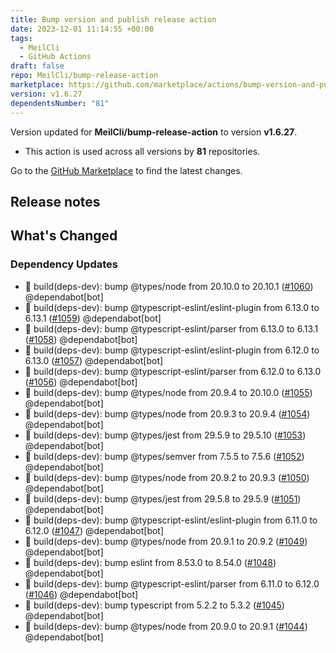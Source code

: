 ```yaml
---
title: Bump version and publish release action
date: 2023-12-01 11:14:55 +00:00
tags:
  - MeilCli
  - GitHub Actions
draft: false
repo: MeilCli/bump-release-action
marketplace: https://github.com/marketplace/actions/bump-version-and-publish-release-action
version: v1.6.27
dependentsNumber: "81"
---
```



Version updated for **MeilCli/bump-release-action** to version **v1.6.27**.
- This action is used across all versions by **81** repositories.

Go to the [GitHub Marketplace](https://github.com/marketplace/actions/bump-version-and-publish-release-action) to find the latest changes.

## Release notes

## What's Changed
### Dependency Updates
- :green_book: build(deps-dev): bump @types/node from 20.10.0 to 20.10.1 ([#1060](https://github.com/MeilCli/bump-release-action/pull/1060)) @dependabot[bot]
- :green_book: build(deps-dev): bump @typescript-eslint/eslint-plugin from 6.13.0 to 6.13.1 ([#1059](https://github.com/MeilCli/bump-release-action/pull/1059)) @dependabot[bot]
- :green_book: build(deps-dev): bump @typescript-eslint/parser from 6.13.0 to 6.13.1 ([#1058](https://github.com/MeilCli/bump-release-action/pull/1058)) @dependabot[bot]
- :green_book: build(deps-dev): bump @typescript-eslint/eslint-plugin from 6.12.0 to 6.13.0 ([#1057](https://github.com/MeilCli/bump-release-action/pull/1057)) @dependabot[bot]
- :green_book: build(deps-dev): bump @typescript-eslint/parser from 6.12.0 to 6.13.0 ([#1056](https://github.com/MeilCli/bump-release-action/pull/1056)) @dependabot[bot]
- :green_book: build(deps-dev): bump @types/node from 20.9.4 to 20.10.0 ([#1055](https://github.com/MeilCli/bump-release-action/pull/1055)) @dependabot[bot]
- :green_book: build(deps-dev): bump @types/node from 20.9.3 to 20.9.4 ([#1054](https://github.com/MeilCli/bump-release-action/pull/1054)) @dependabot[bot]
- :green_book: build(deps-dev): bump @types/jest from 29.5.9 to 29.5.10 ([#1053](https://github.com/MeilCli/bump-release-action/pull/1053)) @dependabot[bot]
- :green_book: build(deps-dev): bump @types/semver from 7.5.5 to 7.5.6 ([#1052](https://github.com/MeilCli/bump-release-action/pull/1052)) @dependabot[bot]
- :green_book: build(deps-dev): bump @types/node from 20.9.2 to 20.9.3 ([#1050](https://github.com/MeilCli/bump-release-action/pull/1050)) @dependabot[bot]
- :green_book: build(deps-dev): bump @types/jest from 29.5.8 to 29.5.9 ([#1051](https://github.com/MeilCli/bump-release-action/pull/1051)) @dependabot[bot]
- :green_book: build(deps-dev): bump @typescript-eslint/eslint-plugin from 6.11.0 to 6.12.0 ([#1047](https://github.com/MeilCli/bump-release-action/pull/1047)) @dependabot[bot]
- :green_book: build(deps-dev): bump @types/node from 20.9.1 to 20.9.2 ([#1049](https://github.com/MeilCli/bump-release-action/pull/1049)) @dependabot[bot]
- :green_book: build(deps-dev): bump eslint from 8.53.0 to 8.54.0 ([#1048](https://github.com/MeilCli/bump-release-action/pull/1048)) @dependabot[bot]
- :green_book: build(deps-dev): bump @typescript-eslint/parser from 6.11.0 to 6.12.0 ([#1046](https://github.com/MeilCli/bump-release-action/pull/1046)) @dependabot[bot]
- :green_book: build(deps-dev): bump typescript from 5.2.2 to 5.3.2 ([#1045](https://github.com/MeilCli/bump-release-action/pull/1045)) @dependabot[bot]
- :green_book: build(deps-dev): bump @types/node from 20.9.0 to 20.9.1 ([#1044](https://github.com/MeilCli/bump-release-action/pull/1044)) @dependabot[bot]
